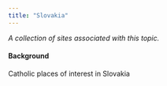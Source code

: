 ```yaml
---
title: "Slovakia"
---
```



*A collection of sites associated with this topic.*

#### Background

Catholic places of interest in Slovakia


